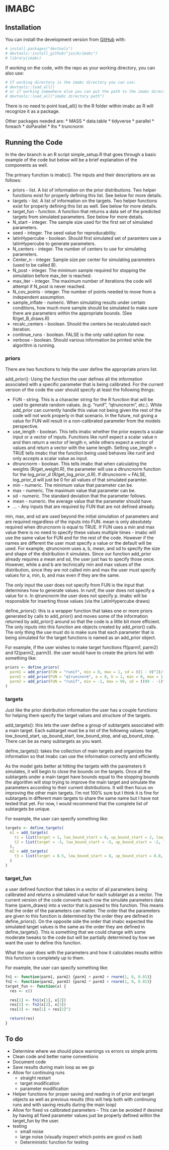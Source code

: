 
<!-- README.md is generated from README.Rmd. Please edit that file -->

# IMABC

<!-- badges: start -->

<!-- badges: end -->

## Installation

You can install the development version from
[GitHub](https://github.com/) with:

``` r
# install.packages("devtools")
# devtools::install_github("jozik/imabc")
# library(imabc)
```

If working on the code, with the repo as your working directory, you can
also use:

``` r
# If working directory is the imabc directory you can use:
# devtools::load_all()
# or if working somewhere else you can put the path to the imabc directory
# devtools::load_all("imabc directory path")
```

There is no need to point load\_all() to the R folder within imabc as R
will recognize it as a package.

Other packages needed are: \* MASS \* data.table \* tidyverse \*
parallel \* foreach \* doParallel \* lhs \* truncnorm

## Running the Code

In the dev branch is an R script simple\_setup.R that goes through a
basic example of the code but below will be a brief explanation of the
components as well.

The primary function is imabc(). The inputs and their descriptions are
as follows:

  - priors - list. A list of information on the prior distributions. Two
    helper functions exist for properly defining this list. See below
    for more details.
  - targets - list. A list of information on the targets. Two helper
    functions exist for properly defining this list as well. See below
    for more details.
  - target\_fun - function. A function that returns a data set of the
    predicted targets from simulated parameters. See below for more
    details.
  - N\_start - integer. The sample size used for the first set of
    simulated parameters.
  - seed - integer. The seed value for reproducability.
  - latinHypercube - boolean. Should first simulated set of paramters
    use a latinHypercube to generate parameters.
  - N\_centers - integer. The number of centers to use for simulating
    parameters.
  - Center\_n - integer. Sample size per center for simulating
    parameters (used to be called B).
  - N\_post - integer. The minimum sample required for stopping the
    simulation before max\_iter is reached.
  - max\_iter - integer. The maximum number of iterations the code will
    attempt if N\_post is never reached.
  - N\_cov\_points - integer. The number of points needed to move from a
    independent assumption.
  - sample\_inflate - numeric. When simulating results under certain
    conditions, how much more sample should be simulated to make sure
    there are parameters within the appropriate bounds. (See
    R/get\_B\_draws.R)
  - recalc\_centers - boolean. Should the centers be recalculated each
    iteration.
  - continue\_runs - boolean. FALSE is the only valid option for now.
  - verbose - boolean. Should various information be printed while the
    algorithm is running.

### priors

There are two functions to help the user define the appropriate priors
list.

add\_prior(): Using the function the user defines all the information
associated with a specific parameter that is being calibrated. For the
current version of the code the user should specify at least the
following things:

  - FUN - string. This is a character string for the R function that
    will be used to generate random values. (e.g. “runif”, “qtruncnorm”,
    etc.). While add\_prior can currently handle this value not being
    given the rest of the code will not work properly in that scenario.
    In the future, not giving a value for FUN will result in a
    non-calibrated parameter from the models perspective.
  - use\_length - boolean. This tells imabc whether the prior expects a
    scalar input or a vector of inputs. Functions like runif expect a
    scalar value n and then return a vector of length n, while others
    expect a vector of values and return a vector with the same length.
    Setting use\_length = TRUE tells imabc that the function being used
    behaves like runif and only accepts a scalar value as input.
  - dtruncnorm - boolean. This tells imabc that when calculating the
    weights (R/get\_weight.R), the parameter will use a dtruncnorm
    function for the log\_prior\_d (R/get\_log\_prior\_d.R). If
    dtruncnorm = FALSE, log\_prior\_d will just be 0 for all values of
    that simulated paramter.
  - min - numeric. The minimum value that parameter can be.
  - max - numeric. The maximum value that parameter can be.
  - sd - numeric. The standard deviation that the parameter follows.
  - mean - numeric. the average value that the parameter should have.
  - … - Any inputs that are required by FUN that are not defined
    already.

min, max, and sd are used beyond the initial simulation of parameters
and are required regardless of the inputs into FUN. mean is only
absolutely required when dtruncnorm is equal to TRUE. If FUN uses a min
and max value there is no need to specify these values multiple times -
imabc will use the same value for FUN and for the rest of the code.
However if the names are different the user must specify a value or the
default will be used. For example, qtruncnorm uses a, b, mean, and sd to
specify the size and shape of the distribution it simulates. Since our
function add\_prior already requires a mean and sd, the user just has to
specify those once. However, while a and b are technically min and max
values of the distribution, since they are not called min and max the
user must specify values for a, min, b, and max even if they are the
same.

The only input the user does not specify from FUN is the input that
determines how to generate values. In runif, the user does not specify a
value for n. In qtruncnorm the user does not specify p. imabc will be
responsible for inserting those values (via the LatinHypercube draws)

define\_priors(): this is a wrapper function that takes one or more
priors generated by calls to add\_prior() and moves some of the
information returned by add\_prior() around so that the code is a little
bit more efficient. The only inputs into this function are objects
created by add\_prior() calls. The only thing the use must do is make
sure that each parameter that is being simulated for the target
functions is named as an add\_prior object.

For example, if the user wishes to make target functions f1(parm1,
parm2) and f2(parm2, parm3). the user would have to create the priors
list with something like:

``` r
priors <- define_priors(
  parm1 = add_prior(FUN = "runif", min = 0, max = 1, sd = ((1 - 0)^2)/12, use_length = TRUE, dtruncnorm = FALSE),
  parm2 = add_prior(FUN = "qtruncnorm", a = 0, b = 1, min = 0, max = 1, sd = 0.1, mean = 0.6, use_length = FALSE, dtruncnorm = TRUE),
  parm3 = add_prior(FUN = "runif", min = -1, max = 99, sd = ((99 - -1)^2)/12, use_length = TRUE, dtruncnorm = FALSE)
)
```

### targets

Just like the prior distribution information the user has a couple
functions for helping them specify the target values and structure of
the targets.

add\_targets(): this lets the user define a group of subtargets
associated with a main target. Each subtarget must be a list of the
following values: target, low\_bound\_start, up\_bound\_start,
low\_bound\_stop, and up\_bound\_stop. There can be as many subtargets
as you want.

define\_targets(): takes the collection of main targets and organizes
the information so that imabc can use the information correctly and
efficiently.

As the model gets better at hitting the targets with the parameters it
simulates, it will begin to close the bounds on the targets. Once all
the subtargets under a main target have bounds equal to the stopping
bounds the algorithm will stop trying to improve the main target and
simulate the parameters according to their current distributions. It
will then focus on improving the other main targets. I’m not 100% sure
but I think it is fine for subtargets in different main targets to share
the same name but I have not tested that yet. For now, I would recommend
that the complete list of subtargets be unique.

For example, the user can specify something like:

``` r
targets <- define_targets(
  m1 = add_targets(
    t1 = list(target = 1, low_bound_start = 0, up_bound_start = 2, low_bound_stop = 0.99, and up_bound_stop = 1.01),
    t2 = list(target = -3, low_bound_start = -5, up_bound_start = -2, low_bound_stop = -3.001, and up_bound_stop = -2.999)
  ),
  m2 = add_targets(
    t3 = list(target = 8.5, low_bound_start = 8, up_bound_start = 8.8, low_bound_stop = 8.4, and up_bound_stop = 8.6)
  )
)
```

### target\_fun

a user defined function that takes in a vector of all parameters being
calibrated and returns a simulated value for each subtarget as a vector.
The current version of the code converts each row the simulate
parameters data frame (parm\_draws) into a vector that is passed to this
function. This means that the order of the parameters can matter. The
order that the parameters are given to this function is determined by
the order they are defined in define\_priors(). On the opposite side the
order that imabc expected the simulated target values is the same as the
order they are defined in define\_targets(). This is something that we
could change with some moderate tweaks to the code but will be partially
determined by how we want the user to define this function.

What the user does with the parameters and how it calculates results
within this function is completely up to them.

For example, the user can specify something like:

``` r
fn1 <- function(parm1, parm2) {parm1 + parm2 + rnorm(1, 0, 0.01)}
fn2 <- function(parm2, parm3) {parm2 * parm3 + rnorm(1, 0, 0.01)}
target_fun <- function(x) { 
  res <- c()

  res[1] <- fn1(x[1], x[2])
  res[2] <- fn2(x[2], x[3])
  res[3] <- res[1] + res[2]^2

  return(res)
}
```

## To do

  - Determine where we should place warnings vs errors vs simple prints
  - Clean code and better name conventions
  - Document code
  - Save results during main loop as we go
  - Allow for continuing runs
      - straight restart
      - target modification
      - parameter modification
  - Helper functions for proper saving and reading in of prior and
    target objects as well as previous results (this will help both with
    continuing runs and with saving results during the main loop)
  - Allow for fixed vs calibrated parameters - This can be avoided if
    desired by having all fixed parameter values just be properly
    defined within the target\_fun by the user.
  - testing
      - small noise
      - large noise (visually inspect which points are good vs bad)
      - Deterministic function for testing
